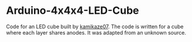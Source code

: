 # Arduino-4x4x4-LED-Cube

Code for an LED cube built by [kamikaze07](https://github.com/kamikaze07). The code is written for a cube where each layer shares anodes. It was adapted from an unknown source.
